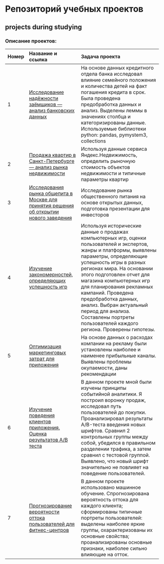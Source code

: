 # Репозиторий учебных проектов

## projects during studying

### Описание проектов:

|Номер|Название и ссылка	      |Задача проекта                                        |
|:----|:------------------------|:-----------------------------------------------------|
|1|[Исследование надёжности заёмщиков — анализ банковских данных](bank_scoring/bank_scoring.ipynb)|На основе данных кредитного отдела банка исследовал влияние семейного положения и количества детей на факт погашения кредита в срок. Была проведена предобработка данных и анализ. Выделены леммы в значениях столбца и категоризированы данные. Используемые библиотеки python: pandas, pymystem3, collections|
|2|[Продажа квартир в Санкт-Петербурге — анализ рынка недвижимости](spb_estate/spb_estate.ipynb)|Используя данные сервиса Яндекс.Недвижимость, определить рыночную стоимость объектов недвижимости и типичные параметры квартир|
|3|[Исследования рынка общепита в Москве для принятия решения об открытии нового заведения](rest/rest_mow.ipynb)|Исследование рынка общественного питания на основе открытых данных, подготовка презентации для инвесторов|
|4|[Изучение закономерностей, определяющих успешность игр](games/games.ipynb)|Используя исторические данные о продажах компьютерных игр, оценки пользователей и экспертов, жанры и платформы, выявлены параметры, определяющие успешность игры в разных регионах мира. На основании этого подготовлен отчет для магазина компьютерных игр для планирования рекламных кампаний. Проведена предобработка данных, анализ. Выбран актуальный период для анализа. Составлены портреты пользователей каждого региона. Проверены гипотезы.|
|5|[Оптимизация маркетинговых затрат для приложения](marketing/marketing.ipynb)|На основе данных о расходах компании на рекламу были установлены наиболее и наименее прибыльные каналы. Выявлены проблемы окупаемости, даны рекомендации|
|6|[Изучение поведения клиентов приложения. Оценка результатов A/B теста](ab_test/a-a:b%20testing.ipynb)|В данном проекте мной были изучены принципы событийной аналитики. Я построил воронку продаж, исследовал путь пользователей до покупки. Проанализировал результаты A/B-теста введения новых шрифтов. Сравнил 2 контрольных группы между собой, убедился в правильном разделении трафика, а затем сравнил с тестовой группой. Выявлено, что новый шрифт значительно не повлияет на поведение пользователей.|
|7|[Прогнозирование вероятности оттока пользователей для фитнес-центров](ab_test/a-a:b%20testing.ipynb)|В данном проекте использовано машинное обучение. Спрогнозирована вероятность оттока для каждого клиента; сформированы типичные портреты пользователей: выделены наиболее яркие группы, охарактеризованы их основные свойства; проанализированы основные признаки, наиболее сильно влияющие на отток.|
